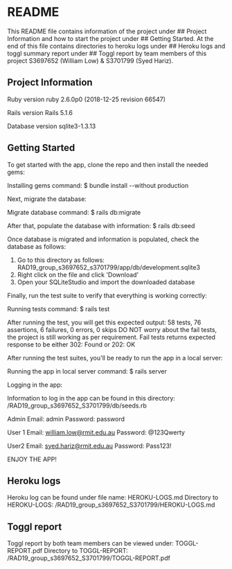 # README

This README file contains information of the project under ## Project Information and how to start the project under ## Getting Started. 
At the end of this file contains directories to heroku logs under ## Heroku logs and toggl summary report under ## Toggl report
by team members of this project S3697652 (William Low) & S3701799 (Syed Hariz).

## Project Information

Ruby version
  ruby 2.6.0p0 (2018-12-25 revision 66547)

Rails version 
  Rails 5.1.6

Database version
  sqlite3-1.3.13
  
  
## Getting Started

To get started with the app, clone the repo and then install the needed gems:

  Installing gems command: $ bundle install --without production

Next, migrate the database: 

  Migrate database command: $ rails db:migrate
  
  After that, populate the database with information: $ rails db:seed

  Once database is migrated and information is populated, check the database as follows: 
  1) Go to this directory as follows:
        RAD19_group_s3697652_s3701799/app/db/development.sqlite3
  2) Right click on the file and click 'Download'
  3) Open your SQLiteStudio and import the downloaded database

Finally, run the test suite to verify that everything is working correctly:

  Running tests command: $ rails test
  
  After running the test, you will get this expected output: 58 tests, 76 assertions, 6 failures, 0 errors, 0 skips
  DO NOT worry about the fail tests, the project is still working as per requirement. Fail tests returns expected response
  to be either 302: Found or 202: OK
  
After running the test suites, you'll be ready to run the app in a local server:

  Running the app in local server command: $ rails server
  
Logging in the app: 

  Information to log in the app can be found in this directory: /RAD19_group_s3697652_S3701799/db/seeds.rb
  
  Admin
  Email: admin
  Password: password
  
  User 1
  Email: william.low@rmit.edu.au
  Password: @123Qwerty
  
  User2
  Email: syed.hariz@rmit.edu.au
  Password: Pass123!
    
ENJOY THE APP!

## Heroku logs

Heroku log can be found under file name: HEROKU-LOGS.md
Directory to HEROKU-LOGS: /RAD19_group_s3697652_S3701799/HEROKU-LOGS.md

## Toggl report

Toggl report by both team members can be viewed under: TOGGL-REPORT.pdf
Directory to TOGGL-REPORT: /RAD19_group_s3697652_S3701799/TOGGL-REPORT.pdf